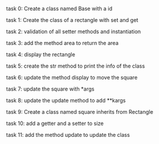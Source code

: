 task 0: Create a class named Base with a id

task 1: Create the class of a rectangle with set and get

task 2: validation of all setter methods and instantiation

task 3: add the method area to return the area

task 4: display the rectangle

task 5: create the str method to print the info of the class

task 6: update the method display to move the square

task 7: update the square with *args

task 8: update the update method to add **kargs

task 9: Create a class named square inherits from Rectangle

task 10: add a getter and a setter to size

task 11: add the method update to update the class